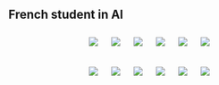 ## French student in AI

<p align="center">
  <img src="https://img.shields.io/badge/Python-3776AB?style=flat&logo=python&logoColor=white" style="margin: 10px;">
  <img src="https://img.shields.io/badge/Pandas-150458?style=flat&logo=pandas&logoColor=white" style="margin: 10px;">
  <img src="https://img.shields.io/badge/TensorFlow-FF6F00?style=flat&logo=TensorFlow&logoColor=white" style="margin: 10px;">
  <img src="https://img.shields.io/badge/Matplotlib-263238?style=flat&logo=DataVisualization&logoColor=white" style="margin: 10px;">
  <img src="https://img.shields.io/badge/scikit_learn-F7931E?style=flat&logo=scikit-learn&logoColor=white" style="margin: 10px;">
  <img src="https://img.shields.io/badge/Power_BI-F2C811?style=flat&logo=powerbi&logoColor=black" style="margin: 10px;">
</p>
<p align="center">
  <img src="https://img.shields.io/badge/Tableau-E97627?style=flat&logo=Tableau&logoColor=white" style="margin: 10px;">
  <img src="https://img.shields.io/badge/SQL-4479A1?style=flat&logo=MySQL&logoColor=white" style="margin: 10px;">
  <img src="https://img.shields.io/badge/DBeaver-4479A1?style=flat&logo=DBeaver&logoColor=white" style="margin: 10px;">
  <img src="https://img.shields.io/badge/MongoDB-47A248?style=flat&logo=mongodb&logoColor=white" style="margin: 10px;">
  <img src="https://img.shields.io/badge/Azure-0089D6?style=flat&logo=microsoftazure&logoColor=white" style="margin: 10px;">
  <img src="https://img.shields.io/badge/Docker-2496ED?style=flat&logo=docker&logoColor=white" style="margin: 10px;">







